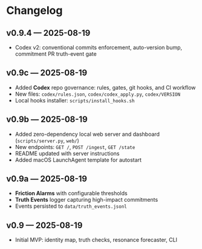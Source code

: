# Changelog

## v0.9.4 — 2025-08-19
- Codex v2: conventional commits enforcement, auto-version bump, commitment PR truth-event gate

## v0.9c — 2025-08-19
- Added **Codex** repo governance: rules, gates, git hooks, and CI workflow
- New files: `codex/rules.json`, `codex/codex_apply.py`, `codex/VERSION`
- Local hooks installer: `scripts/install_hooks.sh`

## v0.9b — 2025-08-19
- Added zero-dependency local web server and dashboard (`scripts/server.py`, `web/`)
- New endpoints: `GET /`, `POST /ingest`, `GET /state`
- README updated with server instructions
- Added macOS LaunchAgent template for autostart

## v0.9a — 2025-08-19
- **Friction Alarms** with configurable thresholds
- **Truth Events** logger capturing high-impact commitments
- Events persisted to `data/truth_events.jsonl`

## v0.9 — 2025-08-19
- Initial MVP: identity map, truth checks, resonance forecaster, CLI

